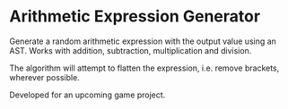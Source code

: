 # Arithmetic Expression Generator
Generate a random arithmetic expression with the output value using an AST. Works with addition, subtraction, multiplication and division.

The algorithm will attempt to flatten the expression, i.e. remove brackets, wherever possible.

Developed for an upcoming game project.
